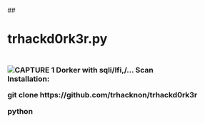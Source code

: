##<h1> trhackd0rk3r.py<h3><br>
![CAPTURE 1](https://github.com/trhacknon/trhackd0rk3r/blob/main/anontrhack.png) 
Dorker with sqli/lfi,/... Scan<br>
Installation:<br>
<p>git clone https://github.com/trhacknon/trhackd0rk3r
<p><strong>python <trhackd0rk3r.py 
Wait the result

